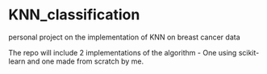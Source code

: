 # KNN_classification
 personal project on the implementation of KNN on breast cancer data

The repo will include 2 implementations of the algorithm - One using scikit-learn and one made from scratch by me.

